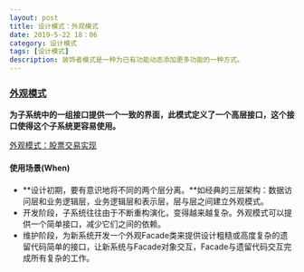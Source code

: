 ```yaml
---
layout: post
title: 设计模式：外观模式
date: 2019-5-22 18：06
category: 设计模式
tags: [设计模式]
description: 装饰者模式是一种为已有功能动态添加更多功能的一种方式。
---
```




### [外观模式](https://design-patterns.readthedocs.io/zh_CN/latest/structural_patterns/facade.html)

​	**为子系统中的一组接口提供一个一致的界面，此模式定义了一个高层接口，这个接口使得这个子系统更容易使用。**

[外观模式：股票交易实现](https://github.com/DepInjoy/BaseHouse/blob/master/DesignPattern/%E5%A4%96%E8%A7%82%E6%A8%A1%E5%BC%8F/%E5%A4%96%E8%A7%82%E6%A8%A1%E5%BC%8F-%E8%82%A1%E7%A5%A8%E4%BA%A4%E6%98%93.cpp)

#### 使用场景(When)

- **设计初期，要有意识地将不同的两个层分离。**如经典的三层架构：数据访问层和业务逻辑层，业务逻辑层和表示层，层与层之间建立外观模式。
- 开发阶段，子系统往往由于不断重构演化，变得越来越复杂。外观模式可以提供一个简单接口，减少它们之间的依赖。
- 维护阶段，为新系统开发一个外观Facade类来提供设计粗糙或高度复杂的遗留代码简单的接口，让新系统与Facade对象交互，Facade与遗留代码交互完成所有复杂的工作。